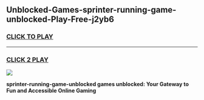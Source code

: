 
## Unblocked-Games-sprinter-running-game-unblocked-Play-Free-j2yb6
<h3>
<a href="https://premium76.site?title=sprinter-running-game-unblocked&ref=21A">CLICK TO PLAY</a></h3>
<hr>

<h3>
<a href="https://premium76.site?title=sprinter-running-game-unblocked&ref=21A">CLICK 2 PLAY</a>
  
</h3>

<a href="https://premium76.site?title=sprinter-running-game-unblocked&ref=21A"><img src="https://clearcache.store/games.png"></a>


**sprinter-running-game-unblocked games unblocked: Your Gateway to Fun and Accessible Online Gaming**
